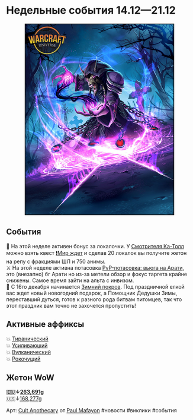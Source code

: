 <h1>Недельные события 14.12—21.12</h1>

<p align="center">
<img src="https://github.com/MagicalCow/TrinkIT-News/blob/main/Assets/Weeklies/Weekly-50-01.jpg?raw=true" width="400" border="2" />
</p>

<h2>События</h2>
  📅 На этой неделе активен бонус за локалочки. У <a href="https://ru.wowhead.com/npc=166307">Смотрителя Ка-Толл<a> можно взять квест <a href="https://ru.wowhead.com/quest=62631/">❗Мир ждет<a> и сделав 20 локалок вы получите жетон на репу с фракциями ШЛ и 750 анимы.<br>
  ⚔️ На этой неделе активна потасовка <a href="https://ru.wowhead.com/event=666">PvP-потасовка: вьюга на Арати<a>, это (внезапно) бг Арати но из-за метели обзор и фокус таргета крайне снижены. Самое время зайти на альта с инвизом.<br>
  🥂 С 16го декабря начинается <a href="https://www.wowhead.com/ru/guide/world-events/holidays/feast-of-winter-veil">Зимний покров<a>. Под праздничной елкой вас ждет новый новогодний подарок, а Помощник Дедушки Зимы, переставший дуться, готов к разного рода битвам питомцев, так что этот праздник вам точно не захочется пропустить!<br>

<h2>Активные аффиксы</h2>
  💥 <a href="https://ru.wowhead.com/affix=9">Тиранический<a><br>
  💥 <a href="https://ru.wowhead.com/affix=7">Усиливающий<a><br>
  💥 <a href="https://ru.wowhead.com/affix=3">Вулканический<a><br>
  💥 <a href="https://ru.wowhead.com/affix=132">Рокочущий<a><br>


<h2>Жетон WoW</h2>
  <b>🇪🇺↓<a href="https://wowtokenprices.com/EU">263,691g<a></b><br>
  🇺🇸↓<a href="https://wowtokenprices.com/US">168,277g<a><br>

Арт: <a href="https://www.artstation.com/artwork/6BDr0">Cult Apothecary</a> от <a href="https://www.artstation.com/mafayon">Paul Mafayon</a>
\#новости \#виклики \#события